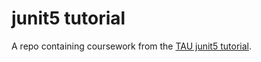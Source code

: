 # junit5 tutorial

A repo containing coursework from the [TAU junit5 tutorial][1].

[1]: https://testautomationu.applitools.com/junit5-tutorial/
